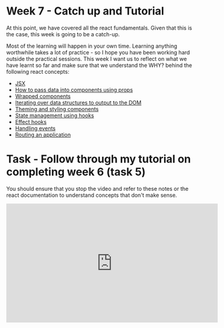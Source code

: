 # Week 7 - Catch up and Tutorial 


At this point, we have covered all the react fundamentals. Given that this is the case, this week is going to be a catch-up. 

Most of the learning will happen in your own time. Learning anything worthwhile takes a lot of practice - so I hope you have been working hard outside the practical sessions. This week I want us to reflect on what we have learnt so far and make sure that we understand the WHY? behind the following react concepts:

- [JSX](https://web-dev-industry-2020.web.app/sessions/week_2/#jsx)
- [How to pass data into components using props](https://web-dev-industry-2020.web.app/sessions/week_2/#props)
- [Wrapped components](https://web-dev-industry-2020.web.app/sessions/week_2/#wrapping-one-component-into-another)
- [Iterating over data structures to output to the DOM](https://web-dev-industry-2020.web.app/sessions/week_2/#loops)
- [Theming and styling components](https://web-dev-industry-2020.web.app/sessions/week_3/#session-dependencies)
- [State management using hooks](https://web-dev-industry-2020.web.app/sessions/week_4/#state-management)
- [Effect hooks](https://web-dev-industry-2020.web.app/sessions/week_5/#further-react-hooks)
- [Handling events](https://web-dev-industry-2020.web.app/sessions/week_4/#handling-events)
- [Routing an application](https://web-dev-industry-2020.web.app/sessions/week_4/#handling-events)


# Task - Follow through my tutorial on completing week 6 (task 5)

You should ensure that you stop the video and refer to these notes or the react documentation to understand concepts that don't make sense. 

<iframe width="560" height="315" src="https://www.youtube.com/embed/-0J7SSY-VP4" frameborder="0" allow="accelerometer; autoplay; encrypted-media; gyroscope; picture-in-picture" allowfullscreen></iframe>

